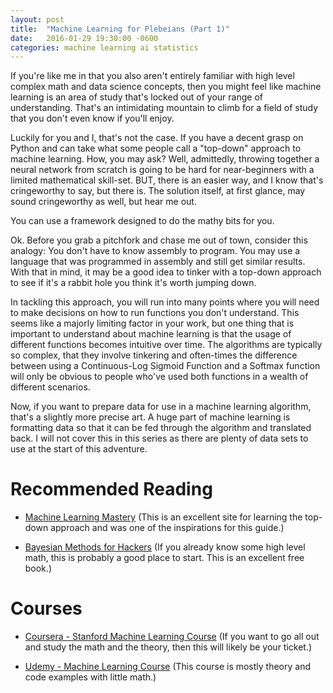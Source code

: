 ```yaml
---
layout: post
title:  "Machine Learning for Plebeians (Part 1)"
date:   2016-01-29 19:30:00 -0600
categories: machine learning ai statistics
---
```


If you're like me in that you also aren't entirely familiar with high level complex math and data science concepts, then you might feel like machine learning is an area of study that's locked out of your range of understanding. That's an intimidating mountain to climb for a field of study that you don't even know if you'll enjoy.

Luckily for you and I, that's not the case. If you have a decent grasp on Python and can take what some people call a "top-down" approach to machine learning. How, you may ask? Well, admittedly, throwing together a neural network from scratch is going to be hard for near-beginners with a limited mathematical skill-set. BUT, there is an easier way, and I know that's cringeworthy to say, but there is. The solution itself, at first glance, may sound cringeworthy as well, but hear me out.

You can use a framework designed to do the mathy bits for you.

Ok. Before you grab a pitchfork and chase me out of town, consider this analogy: You don't have to know assembly to program. You may use a language that was programmed in assembly and still get similar results. With that in mind, it may be a good idea to tinker with a top-down approach to see if it's a rabbit hole you think it's worth jumping down.

In tackling this approach, you will run into many points where you will need to make decisions on how to run functions you don't understand. This seems like a majorly limiting factor in your work, but one thing that is important to understand about machine learning is that the usage of different functions becomes intuitive over time. The algorithms are typically so complex, that they involve tinkering and often-times the difference between using a Continuous-Log Sigmoid Function and a Softmax function will only be obvious to people who've used both functions in a wealth of different scenarios.

Now, if you want to prepare data for use in a machine learning algorithm, that's a slightly more precise art. A huge part of machine learning is formatting data so that it can be fed through the algorithm and translated back. I will not cover this in this series as there are plenty of data sets to use at the start of this adventure.

# Recommended Reading

* [Machine Learning Mastery](http://machinelearningmastery.com/start-here/) (This is an excellent site for learning the top-down approach and was one of the inspirations for this guide.)

* [Bayesian Methods for Hackers](https://github.com/CamDavidsonPilon/Probabilistic-Programming-and-Bayesian-Methods-for-Hackers) (If you already know some high level math, this is probably a good place to start. This is an excellent free book.)

# Courses

* [Coursera - Stanford Machine Learning Course](https://www.coursera.org/learn/machine-learning) (If you want to go all out and study the math and the theory, then this will likely be your ticket.)

* [Udemy - Machine Learning Course](https://www.udemy.com/introduction-to-machine-learning-in-python/) (This course is mostly theory and code examples with little math.)
